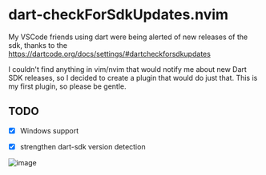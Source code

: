 # dart-checkForSdkUpdates.nvim

My VSCode friends using dart were being alerted of new releases of the sdk, thanks to the https://dartcode.org/docs/settings/#dartcheckforsdkupdates

I couldn't find anything in vim/nvim that would notify me about new Dart SDK releases, so I decided to create a plugin that would do just that. This is my first plugin, so please be gentle.

## TODO

- [x] Windows support
- [x] strengthen dart-sdk version detection


![image](https://github.com/user-attachments/assets/39ca9324-2faf-45ad-ad5a-457e800eca45)

